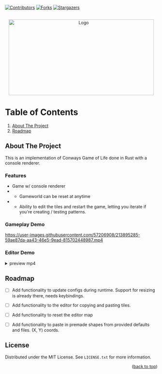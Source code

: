 <!-- Improved compatibility of back to top link: See: https://github.com/othneildrew/Best-README-Template/pull/73 -->
<a name="readme-top"></a>
<!--
*** Thanks for checking out the Best-README-Template. If you have a suggestion
*** that would make this better, please fork the repo and create a pull request
*** or simply open an issue with the tag "enhancement".
*** Don't forget to give the project a star!
*** Thanks again! Now go create something AMAZING! :D
-->



<!-- PROJECT SHIELDS -->
<!--
*** I'm using markdown "reference style" links for readability.
*** Reference links are enclosed in brackets [ ] instead of parentheses ( ).
*** See the bottom of this document for the declaration of the reference variables
*** for contributors-url, forks-url, etc. This is an optional, concise syntax you may use.
*** https://www.markdownguide.org/basic-syntax/#reference-style-links
-->
[![Contributors][contributors-shield]][contributors-url]
[![Forks][forks-shield]][forks-url]
[![Stargazers][stars-shield]][stars-url]



<!-- PROJECT LOGO -->
<br />
<div align="center">
    <img src="https://user-images.githubusercontent.com/57206908/213895536-ec660a78-e0e1-4b0a-b542-0e906702d036.png" alt="Logo" width="480" height="250">
</div>



<!-- TABLE OF CONTENTS -->
<div>
  <h1>Table of Contents</h1>
  <ol>
    <li>
      <a href="#about-the-project">About The Project</a>
    </li>
    <li><a href="#roadmap">Roadmap</a></li>
  </ol>
</div>



<!-- ABOUT THE PROJECT -->
## About The Project

This is an implementation of Conways Game of Life done in Rust with a console renderer.
### Features

* Game w/ console renderer
* * Gameworld can be reset at anytime
* * Ability to edit the tiles and restart the game, letting you iterate if you're creating / testing patterns.

### Gameplay Demo
https://user-images.githubusercontent.com/57206908/213895285-59ae87da-aa43-46e5-9ead-815702448987.mp4

### Editor Demo
<details>
    <summary>preview mp4</summary>

  https://user-images.githubusercontent.com/57206908/213900321-f2c9b569-e185-4bf8-be08-438519f78f18.mp4
</details>

<!-- ROADMAP -->
## Roadmap

- [ ] Add functionality to update configs during runtime. Support for resizing is already there, needs keybindings.
- [ ] Add functionality to the editor for copying and pasting tiles.
- [ ] Add functionality to reset the editor map
- [ ] Add functionality to paste in premade shapes from provided defaults and files. (X, Y) coords.



<!-- LICENSE -->
## License

Distributed under the MIT License. See `LICENSE.txt` for more information.

<p align="right">(<a href="#readme-top">back to top</a>)</p>



<!-- MARKDOWN LINKS & IMAGES -->
<!-- https://www.markdownguide.org/basic-syntax/#reference-style-links -->
[contributors-shield]: https://img.shields.io/github/contributors/Kurloc/rust-conways-game-of-life.svg?style=for-the-badge
[contributors-url]: https://github.com/Kurloc/rust-conways-game-of-life/graphs/contributors
[forks-shield]: https://img.shields.io/github/forks/Kurloc/rust-conways-game-of-life.svg?style=for-the-badge
[forks-url]: https://github.com/othneildrew/rust-conways-game-of-life/network/members
[stars-shield]: https://img.shields.io/github/stars/Kurloc/rust-conways-game-of-life.svg?style=for-the-badge
[stars-url]: https://github.com/Kurloc/rust-conways-game-of-life/stargazers
[product-screenshot]: images/screenshot.png

